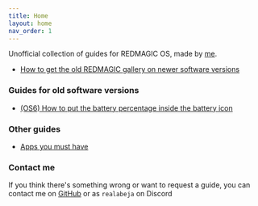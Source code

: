 ```yaml
---
title: Home
layout: home
nav_order: 1
---
```


Unofficial collection of guides for REDMAGIC OS, made by [me](https://github.com/TheRealCrazyfuy).

- [How to get the old REDMAGIC gallery on newer software versions](guides/GetOldGallery.html)

### Guides for old software versions
- [(OS6) How to put the battery percentage inside the battery icon](guides/old/PercentageInsideBatteryIcon.html)

### Other guides
- [Apps you must have](RecommendedApps.html)

### Contact me
If you think there's something wrong or want to request a guide, you can contact me on [GitHub](https://github.com/TheRealCrazyfuy) or as `realabeja` on Discord
